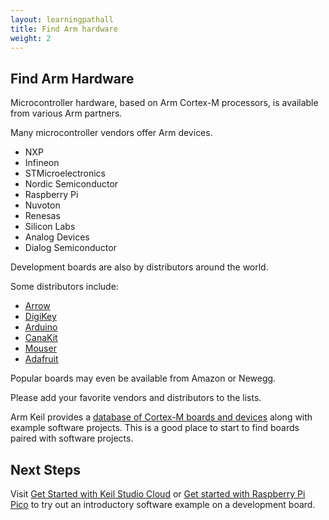 ```yaml
---
layout: learningpathall
title: Find Arm hardware
weight: 2
---
```


## Find Arm Hardware 

Microcontroller hardware, based on Arm Cortex-M processors, is available from various Arm partners. 

Many microcontroller vendors offer Arm devices. 

- NXP
- Infineon
- STMicroelectronics
- Nordic Semiconductor
- Raspberry Pi
- Nuvoton
- Renesas
- Silicon Labs
- Analog Devices
- Dialog Semiconductor

Development boards are also by distributors around the world. 

Some distributors include:

- [Arrow](https://www.arrow.com/)
- [DigiKey](https://www.digikey.com/)
- [Arduino](https://www.arduino.cc/)
- [CanaKit](https://www.canakit.com/)
- [Mouser](https://www.mouser.com/)
- [Adafruit](https://www.adafruit.com/)

Popular boards may even be available from Amazon or Newegg. 

Please add your favorite vendors and distributors to the lists. 

Arm Keil provides a [database of Cortex-M boards and devices](https://www.keil.arm.com/boards/) along with example software projects. This is a good place to start to find boards paired with software projects. 

## Next Steps

Visit [Get Started with Keil Studio Cloud](/learning-paths/microcontroller/keilstudiocloud/) or [Get started with Raspberry Pi Pico](/learning-paths/microcontroller/rpi_pico/) to try out an introductory software example on a development board. 



